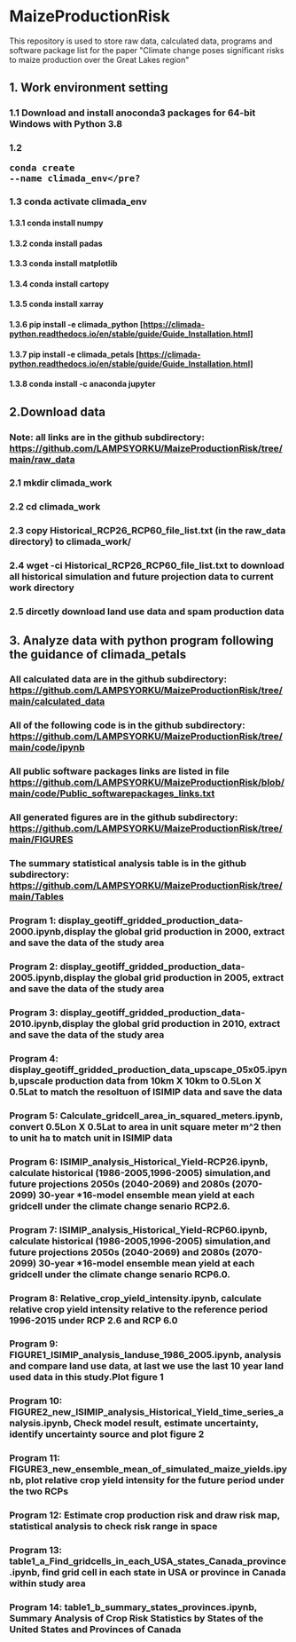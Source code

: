# MaizeProductionRisk
This repository is used to store raw data, calculated data, programs and software package list for the paper "Climate change poses significant risks to maize production over the Great Lakes region"

## 1. Work environment setting 
### 1.1 Download and install anoconda3 packages for 64-bit Windows with Python 3.8
### 1.2 <pre>conda create --name climada_env</pre?
### 1.3 conda activate climada_env
#### 1.3.1 conda install numpy
#### 1.3.2 conda install padas
#### 1.3.3 conda install matplotlib
#### 1.3.4 conda install cartopy
#### 1.3.5 conda install xarray
#### 1.3.6 pip install -e climada_python [https://climada-python.readthedocs.io/en/stable/guide/Guide_Installation.html]
#### 1.3.7 pip install -e climada_petals [https://climada-python.readthedocs.io/en/stable/guide/Guide_Installation.html]
#### 1.3.8 conda install -c anaconda jupyter

## 2.Download data
### Note: all links are in the github subdirectory: https://github.com/LAMPSYORKU/MaizeProductionRisk/tree/main/raw_data

### 2.1 mkdir climada_work
### 2.2 cd climada_work
### 2.3 copy Historical_RCP26_RCP60_file_list.txt (in the raw_data directory) to climada_work/
### 2.4 wget -ci Historical_RCP26_RCP60_file_list.txt to download all historical simulation and future projection data to current work directory
### 2.5 dircetly download land use data and spam production data

## 3. Analyze data with python program following the guidance of climada_petals
### All calculated data are in the github subdirectory: https://github.com/LAMPSYORKU/MaizeProductionRisk/tree/main/calculated_data
### All of the following code is in the github subdirectory: https://github.com/LAMPSYORKU/MaizeProductionRisk/tree/main/code/ipynb
### All public software packages links are listed in file https://github.com/LAMPSYORKU/MaizeProductionRisk/blob/main/code/Public_softwarepackages_links.txt
### All generated figures are in the github subdirectory: https://github.com/LAMPSYORKU/MaizeProductionRisk/tree/main/FIGURES
### The summary statistical analysis table is in the github subdirectory: https://github.com/LAMPSYORKU/MaizeProductionRisk/tree/main/Tables

### Program 1: display_geotiff_gridded_production_data-2000.ipynb,display the global grid production in 2000, extract and save the data of the study area
### Program 2: display_geotiff_gridded_production_data-2005.ipynb,display the global grid production in 2005, extract and save the data of the study area
### Program 3: display_geotiff_gridded_production_data-2010.ipynb,display the global grid production in 2010, extract and save the data of the study area
### Program 4: display_geotiff_gridded_production_data_upscape_05x05.ipynb,upscale production data from 10km X 10km to 0.5Lon X 0.5Lat to match the resoltuon of ISIMIP data and save the data
### Program 5: Calculate_gridcell_area_in_squared_meters.ipynb, convert 0.5Lon X 0.5Lat to area in unit square meter m^2 then to unit ha to match unit in ISIMIP data
### Program 6: ISIMIP_analysis_Historical_Yield-RCP26.ipynb, calculate historical (1986-2005,1996-2005) simulation,and future projections 2050s (2040-2069) and 2080s (2070-2099) 30-year *16-model ensemble mean yield at each gridcell under the climate change senario RCP2.6. 
### Program 7: ISIMIP_analysis_Historical_Yield-RCP60.ipynb, calculate historical (1986-2005,1996-2005) simulation,and future projections 2050s (2040-2069) and 2080s (2070-2099) 30-year *16-model ensemble mean yield at each gridcell under the climate change senario RCP6.0. 
### Program 8: Relative_crop_yield_intensity.ipynb, calculate relative crop yield intensity relative to the reference period 1996-2015 under RCP 2.6 and RCP 6.0
### Program 9: FIGURE1_ISIMIP_analysis_landuse_1986_2005.ipynb, analysis and compare land use data, at last we use the last 10 year land used data in this study.Plot figure 1
### Program 10: FIGURE2_new_ISIMIP_analysis_Historical_Yield_time_series_analysis.ipynb, Check model result, estimate uncertainty, identify uncertainty source and plot figure 2
### Program 11: FIGURE3_new_ensemble_mean_of_simulated_maize_yields.ipynb, plot relative crop yield intensity for the future period under the two RCPs
### Program 12: Estimate crop production risk and draw risk map, statistical analysis to check risk range in space
### Program 13: table1_a_Find_gridcells_in_each_USA_states_Canada_province.ipynb, find grid cell in each state in USA or province in Canada within study area
### Program 14: table1_b_summary_states_provinces.ipynb, Summary Analysis of Crop Risk Statistics by States of the United States and Provinces of Canada
